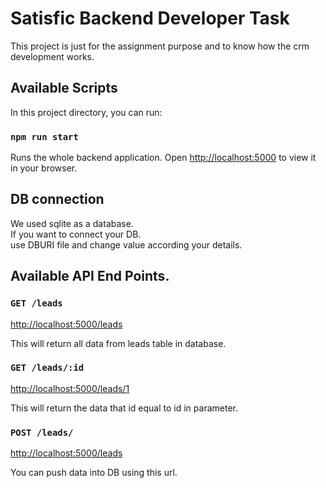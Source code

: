 # Satisfic Backend Developer Task

This project is just for the assignment purpose and to know how the crm development works.

## Available Scripts

In this project directory, you can run:

### `npm run start`

Runs the whole backend application.
Open [http://localhost:5000](http://localhost:5000) to view it in your browser.

## DB connection

We used sqlite as a database.\
If you want to connect your DB.\
use DBURI file and change value according your details.

## Available API End Points.

### `GET /leads`
[http://localhost:5000/leads](http://localhost:500/leads)

This will return all data from leads table in database.

### `GET /leads/:id`
[http://localhost:5000/leads/1](http://localhost/leads/1)

This will return the data that id equal to id in parameter.

### `POST /leads/`
[http://localhost:5000/leads](http://localhost:500/leads)

You can push data into DB using this url.


